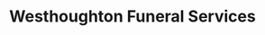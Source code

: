 ---
title: "Westhoughton Funeral Services"
url: /bolton/westhoughton-funeral-services/
shop: funeral directors
---
